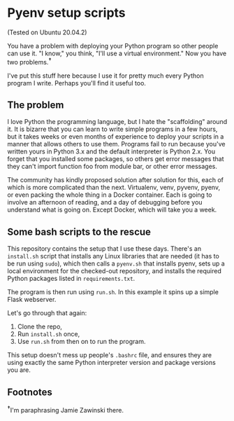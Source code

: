 # Pyenv setup scripts
(Tested on Ubuntu 20.04.2)

You have a problem with deploying your Python program so other people can use it. "I know," you think, "I'll use a virtual environment." Now you have two problems.<sup>**†**</sup>

I've put this stuff here because I use it for pretty much every Python program I write. Perhaps you'll find it useful too.

## The problem
I love Python the programming language, but I hate the "scaffolding" around it. It is bizarre that you can learn to write simple programs in a few hours, but it takes weeks or even months of experience to deploy your scripts in a manner that allows others to use them. Programs fail to run because you've written yours in Python 3.x and the default interpreter is Python 2.x. You forget that you installed some packages, so others get error messages that they can't import function foo from module bar, or other error messages.

The community has kindly proposed solution after solution for this, each of which is more complicated than the next. Virtualenv, venv, pyvenv, pyenv, or even packing the whole thing in a Docker container. Each is going to involve an afternoon of reading, and a day of debugging before you understand what is going on. Except Docker, which will take you a week.
## Some bash scripts to the rescue
This repository contains the setup that I use these days. There's an `install.sh` script that installs any Linux libraries that are needed (it has to be run using `sudo`), which then calls a `pyenv.sh` that installs pyenv, sets up a local environment for the checked-out repository, and installs the required Python packages listed in `requirements.txt`.

The program is then run using `run.sh`. In this example it spins up a simple Flask webserver.

Let's go through that again:
1. Clone the repo,
2. Run `install.sh` once,
3. Use `run.sh` from then on to run the program.

This setup doesn't mess up people's `.bashrc` file, and ensures they are using exactly the same Python interpreter version and package versions you are.
 
## Footnotes
<sup>**†**</sup>I'm paraphrasing Jamie Zawinski there.
